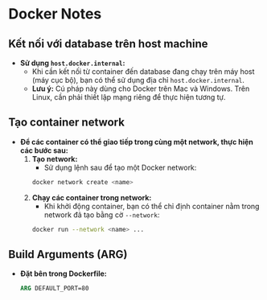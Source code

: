 # Docker Notes

## Kết nối với database trên host machine
- **Sử dụng `host.docker.internal`:**
  - Khi cần kết nối từ container đến database đang chạy trên máy host (máy cục bộ), bạn có thể sử dụng địa chỉ `host.docker.internal`.
  - **Lưu ý:** Cú pháp này dùng cho Docker trên Mac và Windows. Trên Linux, cần phải thiết lập mạng riêng để thực hiện tương tự.

## Tạo container network
- **Để các container có thể giao tiếp trong cùng một network, thực hiện các bước sau:**
  1. **Tạo network:**
     - Sử dụng lệnh sau để tạo một Docker network:
     ```bash
     docker network create <name>
     ```
  2. **Chạy các container trong network:**
     - Khi khởi động container, bạn có thể chỉ định container nằm trong network đã tạo bằng cờ `--network`:
     ```bash
     docker run --network <name> ...
     ```

## Build Arguments (ARG)
- **Đặt bên trong Dockerfile:**
  ```Dockerfile
  ARG DEFAULT_PORT=80
